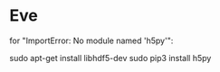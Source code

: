 # Eve

for "ImportError: No module named 'h5py'":

sudo apt-get install libhdf5-dev
sudo pip3 install h5py